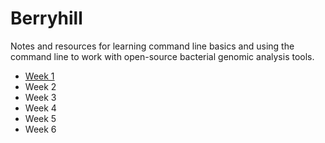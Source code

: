 # Berryhill

Notes and resources for learning command line basics and using the command line to work with open-source bacterial genomic analysis tools.

- [Week 1](pages/22.03.10.md)
- Week 2
- Week 3
- Week 4
- Week 5
- Week 6
